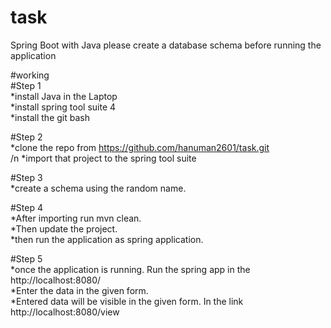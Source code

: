 # task
Spring Boot with Java 
please create a database schema before running the application

#working <br />
#Step 1 <br />
*install Java in the Laptop <br />
*install spring tool suite 4 <br />
*install the git bash <br />

#Step 2 <br />
*clone the repo from https://github.com/hanuman2601/task.git  <br />
/n *import that project to the spring tool suite <br />

#Step 3 <br />
*create a schema using the random name. <br />

#Step 4 <br />
*After importing run mvn clean. <br />
*Then update the project. <br />
*then run the application as spring application. <br />

#Step 5 <br />
*once the application is running. Run the spring app in the http://localhost:8080/ <br />
*Enter the data in the given form. <br />
*Entered data will be visible in the given form. In the link http://localhost:8080/view <br />
